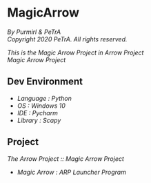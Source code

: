 MagicArrow
==============================
_By Purmirl & PeTrA_   
_Copyright 2020 PeTrA. All rights reserved._   

_This is the Magic Arrow Project in Arrow Project_     
_Magic Arrow Project_
## Dev Environment
* _Language : Python_    
* _OS : Windows 10_   
* _IDE : Pycharm_   
* _Library : Scapy_   
## Project
_The Arrow Project :: Magic Arrow Project_   
* _Magic Arrow : ARP Launcher Program_   

